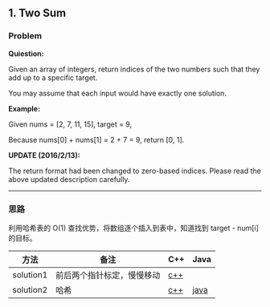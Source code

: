 ## 1. Two Sum

### Problem
**Quiestion:**

Given an array of integers, return indices of the two numbers such that they add up to a specific target.

You may assume that each input would have exactly one solution.

**Example:**

Given nums = [2, 7, 11, 15], target = 9,

Because nums[0] + nums[1] = 2 + 7 = 9, return [0, 1].

**UPDATE (2016/2/13):**

The return format had been changed to zero-based indices. Please read the above updated description carefully.
***

### 思路

利用哈希表的 O(1) 查找优势，将数组逐个插入到表中，知道找到 target - num[i] 的目标。

| 方法 | 备注 | C++ | Java |
|---|---|---|---|
| solution1 | 前后两个指针标定，慢慢移动 | [c++](cpp/resolution1.cpp)  | 
| solution2 | 哈希 |[c++](cpp/resolution2.cpp)  | [java](java/TwoSum.java) |